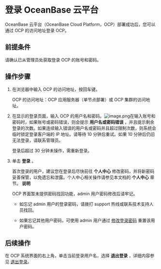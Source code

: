 # 登录 OceanBase 云平台


OceanBase 云平台（OceanBase Cloud Platform，OCP）部署成功后，您可以通过 OCP 的访问地址登录 OCP。

**前提条件**
-----------------------------

请确认已从管理员处获取登录 OCP 的账号和密码。

**操作步骤**
-----------------------------

1. 在浏览器中输入 OCP 的访问地址，按回车键。

   OCP 的访问地址：OCP 应用服务器（单节点部署）或 OCP 集群的访问地址。


2. 在显示的登录页面，输入 OCP 的用户名和密码。![image.png](https://help-static-aliyun-doc.aliyuncs.com/assets/img/zh-CN/0772988061/p199712.png "image.png")在输入账号和密码时，如果账号或密码错误，则会提示 **用户名或密码错误** ，并且提示剩余登录的次数。如果连续输入错误的用户名或密码并且超过限制次数，则系统会临时锁定登录客户端的 IP 地址。请等待 10 分钟后重试。如果 10 分钟后仍旧无法登录，请联系管理员。

   登录后超过 30 分钟未操作，需重新登录。


3. 单击 **登录** 。

   首次登录的用户，建议您在登录后尽快前往 **个人中心** 修改密码，并将新密码妥善保管，以免遗忘和泄露。个人中心相关操作请参见本文档的 **个人中心** 章节。
   **说明**



   OCP 界面暂未提供密码找回功能，admin 用户密码修改后请牢记。
   * 如忘记 admin 用户的登录密码，请拨打 support 热线或联系技术支持人员找回。



   * 如果忘记其他用户密码，可使用 admin 用户通过 [修改登录密码](3.userguide-features/8.user-center/2.change-the-logon-password.md) 重置该用户密码。










**后续操作**
-----------------------------

在 OCP 系统界面的右上角，单击当前登录用户名，选择 **退出登录** ，详细内容参见 [退出登录](3.userguide-features/8.user-center/5.log-out.md)。
